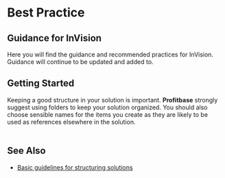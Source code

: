 
# Best Practice

## Guidance for InVision

Here you will find the guidance and recommended practices for InVision. Guidance will continue to be updated and added to.
<br/>

## Getting Started

Keeping a good structure in your solution is important. **Profitbase** strongly suggest using folders to keep your solution organized. You should also choose sensible names for the items you create as they are likely to be used as references elsewhere in the solution.  
<br/>

## See Also

- [Basic guidelines for structuring solutions](bestpractice/structuringsolution.md)
